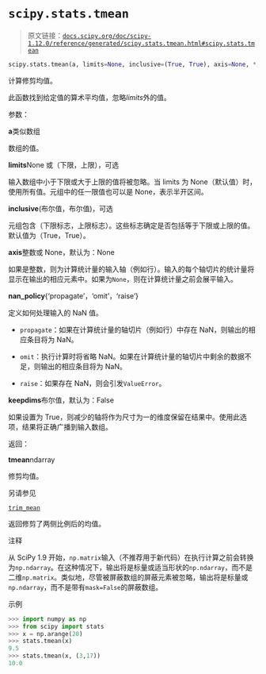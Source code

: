 # `scipy.stats.tmean`

> 原文链接：[`docs.scipy.org/doc/scipy-1.12.0/reference/generated/scipy.stats.tmean.html#scipy.stats.tmean`](https://docs.scipy.org/doc/scipy-1.12.0/reference/generated/scipy.stats.tmean.html#scipy.stats.tmean)

```py
scipy.stats.tmean(a, limits=None, inclusive=(True, True), axis=None, *, nan_policy='propagate', keepdims=False)
```

计算修剪均值。

此函数找到给定值的算术平均值，忽略*limits*外的值。

参数：

**a**类似数组

数组的值。

**limits**None 或（下限，上限），可选

输入数组中小于下限或大于上限的值将被忽略。当 limits 为 None（默认值）时，使用所有值。元组中的任一限值也可以是 None，表示半开区间。

**inclusive**(布尔值，布尔值)，可选

元组包含（下限标志，上限标志）。这些标志确定是否包括等于下限或上限的值。默认值为（True，True）。

**axis**整数或 None，默认为：None

如果是整数，则为计算统计量的输入轴（例如行）。输入的每个轴切片的统计量将显示在输出的相应元素中。如果为`None`，则在计算统计量之前会展平输入。

**nan_policy**{‘propagate’，‘omit’，‘raise’}

定义如何处理输入的 NaN 值。

+   `propagate`：如果在计算统计量的轴切片（例如行）中存在 NaN，则输出的相应条目将为 NaN。

+   `omit`：执行计算时将省略 NaN。如果在计算统计量的轴切片中剩余的数据不足，则输出的相应条目将为 NaN。

+   `raise`：如果存在 NaN，则会引发`ValueError`。

**keepdims**布尔值，默认为：False

如果设置为 True，则减少的轴将作为尺寸为一的维度保留在结果中。使用此选项，结果将正确广播到输入数组。

返回：

**tmean**ndarray

修剪均值。

另请参见

[`trim_mean`](https://docs.scipy.org/doc/scipy-1.12.0/reference/generated/scipy.stats.trim_mean.html#scipy.stats.trim_mean "scipy.stats.trim_mean")

返回修剪了两侧比例后的均值。

注释

从 SciPy 1.9 开始，`np.matrix`输入（不推荐用于新代码）在执行计算之前会转换为`np.ndarray`。在这种情况下，输出将是标量或适当形状的`np.ndarray`，而不是二维`np.matrix`。类似地，尽管被屏蔽数组的屏蔽元素被忽略，输出将是标量或`np.ndarray`，而不是带有`mask=False`的屏蔽数组。

示例

```py
>>> import numpy as np
>>> from scipy import stats
>>> x = np.arange(20)
>>> stats.tmean(x)
9.5
>>> stats.tmean(x, (3,17))
10.0 
```
